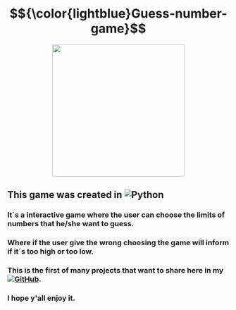 # $${\color{lightblue}Guess-number-game}$$


<div align="center">
<img src="https://github.com/ade-teca/Guess-number-game/assets/166325389/5cf94ff1-6a68-4c5a-9e80-8399af14c18b" width="300px" />
</div>





## This game was created in ![Python](https://img.shields.io/badge/python-3670A0?style=for-the-badge&logo=python&logoColor=ffdd54)
### It´s a interactive game where the user can choose the limits of numbers that he/she want to guess.
### Where if the user give the wrong choosing the game will inform if it´s too high or too low.

### This is the first of many projects that want to share here in my [![GitHub](https://img.shields.io/badge/GitHub-100000?style=for-the-badge&logo=github&logoColor=white)](https://github.com/ade-teca).
### I hope y'all enjoy it.

